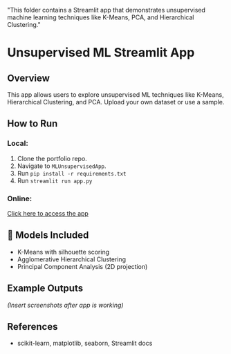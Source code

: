 "This folder contains a Streamlit app that demonstrates unsupervised machine learning techniques like K-Means, PCA, and Hierarchical Clustering."

# Unsupervised ML Streamlit App

## Overview
This app allows users to explore unsupervised ML techniques like K-Means, Hierarchical Clustering, and PCA. Upload your own dataset or use a sample.

## How to Run
### Local:
1. Clone the portfolio repo.
2. Navigate to `MLUnsupervisedApp`.
3. Run `pip install -r requirements.txt`
4. Run `streamlit run app.py`

### Online:
[Click here to access the app](cloudurl)

## 🧠 Models Included
- K-Means with silhouette scoring
- Agglomerative Hierarchical Clustering
- Principal Component Analysis (2D projection)

##  Example Outputs
*(Insert screenshots after app is working)*

## References
- scikit-learn, matplotlib, seaborn, Streamlit docs
